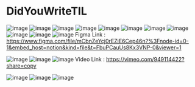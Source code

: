 # DidYouWriteTIL
![image](https://github.com/SheepSaGi/PUBLIC__DidYouWriteTIL/assets/66246253/b8ff5f5b-833e-4322-8047-29bc659885d4)
![image](https://github.com/SheepSaGi/PUBLIC__DidYouWriteTIL/assets/66246253/0c6bf4e0-9f17-4f70-967c-91b8b0569a42)
![image](https://github.com/SheepSaGi/PUBLIC__DidYouWriteTIL/assets/66246253/d0753ff7-832e-444b-a717-08d1678f6821)
![image](https://github.com/SheepSaGi/PUBLIC__DidYouWriteTIL/assets/66246253/b9dd1736-63bf-4e2c-8525-48287ac7f569)
![image](https://github.com/SheepSaGi/PUBLIC__DidYouWriteTIL/assets/66246253/12c733e8-c010-45b5-9eb8-23b0f69a282d)
![image](https://github.com/SheepSaGi/PUBLIC__DidYouWriteTIL/assets/66246253/2a77d373-af3f-4552-be55-f326bc0c0a95)
![image](https://github.com/SheepSaGi/PUBLIC__DidYouWriteTIL/assets/66246253/6ee05835-3686-45b3-be51-31f0267627b9)
![image](https://github.com/SheepSaGi/PUBLIC__DidYouWriteTIL/assets/66246253/1d64a049-7f67-4d9d-83fa-bf8f0a9134b9)
![image](https://github.com/SheepSaGi/PUBLIC__DidYouWriteTIL/assets/66246253/2cc40b23-fabb-4e86-992b-8b1cd0d152ba)
![image](https://github.com/SheepSaGi/PUBLIC__DidYouWriteTIL/assets/66246253/541ce9fb-37d4-4592-b168-509337413678)
![image](https://github.com/SheepSaGi/PUBLIC__DidYouWriteTIL/assets/66246253/a6eaca3e-50cd-49d7-9516-ce501fc08cbf)
Figma Link : https://www.figma.com/file/mCbnZeYcj0rEZiE6Cep46n?%3Fnode-id=0-1&embed_host=notion&kind=file&t=FbuPCauUs8Kx3VNP-0&viewer=1


![image](https://github.com/SheepSaGi/PUBLIC__DidYouWriteTIL/assets/66246253/dc12e681-0057-48d5-a5d3-5ef0c8a6384c)
![image](https://github.com/SheepSaGi/PUBLIC__DidYouWriteTIL/assets/66246253/63e53211-3862-4ceb-8be2-712ea3a7c265)
![image](https://github.com/SheepSaGi/PUBLIC__DidYouWriteTIL/assets/66246253/cf9ca878-6522-4081-9aeb-a3e894f4d776)
Video Link : https://vimeo.com/949114422?share=copy


![image](https://github.com/SheepSaGi/PUBLIC__DidYouWriteTIL/assets/66246253/2ba2e78f-d0f5-4a79-bc69-2c075420f1a3)
![image](https://github.com/SheepSaGi/PUBLIC__DidYouWriteTIL/assets/66246253/a1efef69-1adc-4e62-b5ed-24410e0ecca1)
![image](https://github.com/SheepSaGi/PUBLIC__DidYouWriteTIL/assets/66246253/515e3076-7bbb-4dfd-8383-91a5626bfebc)
